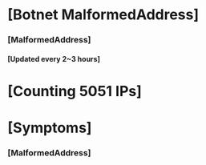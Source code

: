 # [Botnet MalformedAddress]
### [MalformedAddress]
#### [Updated every 2~3 hours]

# [Counting 5051 IPs]

# [Symptoms] 
###   [MalformedAddress]

